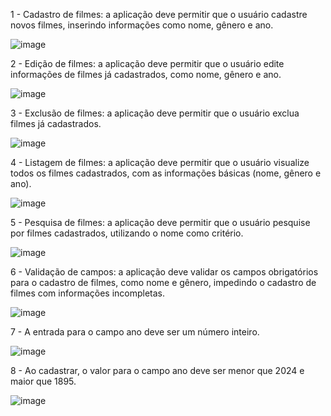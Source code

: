 1 - Cadastro de filmes: a aplicação deve permitir que o usuário cadastre novos filmes, inserindo informações como nome, gênero e ano.

![image](https://user-images.githubusercontent.com/85796227/229574437-372bab82-8566-4016-aca5-d253ddedfdc7.png)


2 - Edição de filmes: a aplicação deve permitir que o usuário edite informações de filmes já cadastrados, como nome, gênero e ano.

![image](https://user-images.githubusercontent.com/85796227/229574544-1b731ad4-b339-4181-b035-7f32694da8bb.png)


3 - Exclusão de filmes: a aplicação deve permitir que o usuário exclua filmes já cadastrados.

![image](https://user-images.githubusercontent.com/85796227/229574588-c9d9f294-266e-4af4-ad1f-1b5f7ed6ee3c.png)


4 - Listagem de filmes: a aplicação deve permitir que o usuário visualize todos os filmes cadastrados, com as informações básicas (nome, gênero e ano).

![image](https://user-images.githubusercontent.com/85796227/229574650-dd625e03-08d4-4e35-85aa-b241aa77217c.png)


5 - Pesquisa de filmes: a aplicação deve permitir que o usuário pesquise por filmes cadastrados, utilizando o nome como critério.

![image](https://user-images.githubusercontent.com/85796227/229574713-4f155127-9752-4cd3-9c50-8ca24766481d.png)


6 - Validação de campos: a aplicação deve validar os campos obrigatórios para o cadastro de filmes, como nome e gênero, impedindo o cadastro de filmes com informações incompletas.

![image](https://user-images.githubusercontent.com/85796227/229574844-ceffcb4e-5a4a-4cc5-8b4e-997258cfdbd2.png)


7 - A entrada para o campo ano deve ser um número inteiro.

![image](https://user-images.githubusercontent.com/85796227/229575006-c7ed1873-c503-4d33-b290-fed92d2a719f.png)


8 - Ao cadastrar, o valor para o campo ano deve ser menor que 2024 e maior que 1895.

![image](https://user-images.githubusercontent.com/85796227/229575082-7ca81c49-79c6-4c72-8b2c-995d395ffa16.png)


